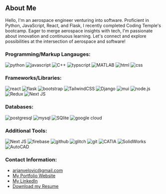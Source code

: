 ## About Me
Hello, I'm an aerospace engineer venturing into software. Proficient in Python, JavaScript, React, and Flask, I recently completed Coding Temple's bootcamp. Eager to merge aerospace insights with tech, I'm passionate about innovation and continuous learning. Let's connect and explore possibilities at the intersection of aerospace and software!

### Programming/Markup Langauges:
![python](https://img.shields.io/badge/Python-3776AB?style=for-the-badge&logo=python&logoColor=white)
![javascript](https://img.shields.io/badge/JavaScript-F7DF1E?style=for-the-badge&logo=JavaScript&logoColor=black)
![C++](https://img.shields.io/badge/C%2B%2B-%2300599C?style=for-the-badge&logo=C%2B%2B)
![typscript](https://img.shields.io/badge/TypeScript-3178C6?style=for-the-badge&logo=typescript&logoColor=white)
![MATLAB](https://img.shields.io/badge/MATLAB-%23FC521F?style=for-the-badge&logo=matillion&logoColor=white)
![html](https://img.shields.io/badge/HTML-E34F26?style=for-the-badge&logo=HTML5&logoColor=white)
![css](https://img.shields.io/badge/CSS-1572B6?style=for-the-badge&logo=CSS3&logoColor=white)


### Frameworks/Libraries:
![react](https://img.shields.io/badge/React-61DAFB?style=for-the-badge&logo=React&logoColor=black)
![flask](https://img.shields.io/badge/Flask-000000?style=for-the-badge&logo=flask&logoColor=white)
![bootstrap](https://img.shields.io/badge/Bootstrap-7952B3?style=for-the-badge&logo=Bootstrap&logoColor=white)
![TailwindCSS](https://img.shields.io/badge/tailwindcss-%2338B2AC.svg?style=for-the-badge&logo=tailwind-css&logoColor=white)
![Django](https://img.shields.io/badge/Django-%23092E20?style=for-the-badge&logo=Django&logoColor=white)
![mui](https://img.shields.io/badge/MUI-007FFF?style=for-the-badge&logo=mui&logoColor=white)
![node.js](https://img.shields.io/badge/Node.js-339933?style=for-the-badge&logo=Node.js&logoColor=white)
![Redux](https://img.shields.io/badge/redux-%23593d88.svg?style=for-the-badge&logo=redux&logoColor=white)
![Next JS](https://img.shields.io/badge/Next-black?style=for-the-badge&logo=next.js&logoColor=white)

### Databases:
![postgresql](https://img.shields.io/badge/PostgreSQL-4169E1?style=for-the-badge&logo=PostgreSQL&logoColor=white)
![mysql](https://img.shields.io/badge/MySQL-005C84?style=for-the-badge&logo=mysql&logoColor=white)
![SQlite](https://img.shields.io/badge/SQlite-%23003B57?style=for-the-badge&logo=SQlite&logoColor=white)
![google cloud](https://img.shields.io/badge/Google_Cloud-4285F4?style=for-the-badge&logo=google-cloud&logoColor=white)

### Additional Tools:
![Next JS](https://img.shields.io/badge/Next-black?style=for-the-badge&logo=next.js&logoColor=white)
![firebase](https://img.shields.io/badge/firebase-FFCA28?style=for-the-badge&logo=firebase&logoColor=black)
![github](https://img.shields.io/badge/github-181717?style=for-the-badge&logo=github&logoColor=white)
![glitch](https://img.shields.io/badge/glitch-3333FF?style=for-the-badge&logo=glitch&logoColor=white)
![git](https://img.shields.io/badge/GIT-E44C30?style=for-the-badge&logo=git&logoColor=white)
![CATIA](https://img.shields.io/badge/CATIA-%23005386?style=for-the-badge&logo=dassaultsystemes&logoColor=white)
![SolidWorks](https://img.shields.io/badge/SolidWorks-%23005386?style=for-the-badge&logo=dassaultsystemes&logoColor=white)
![AutoCAD](https://img.shields.io/badge/AutoCad-%23E51050?style=for-the-badge&logo=AutoCad&logoColor=white)

### Contact Information:
- arjanvelovic@gmail.com<br/>
- [My Portfolio Website](https://velovicportfolio.netlify.app)<br/>
- [My LinkedIn](https://www.linkedin.com/in/arjan-velovic/)<br/>
- [Download my Resume](https://velovicportfolio.netlify.app/files/VelovicResume.pdf)   	
